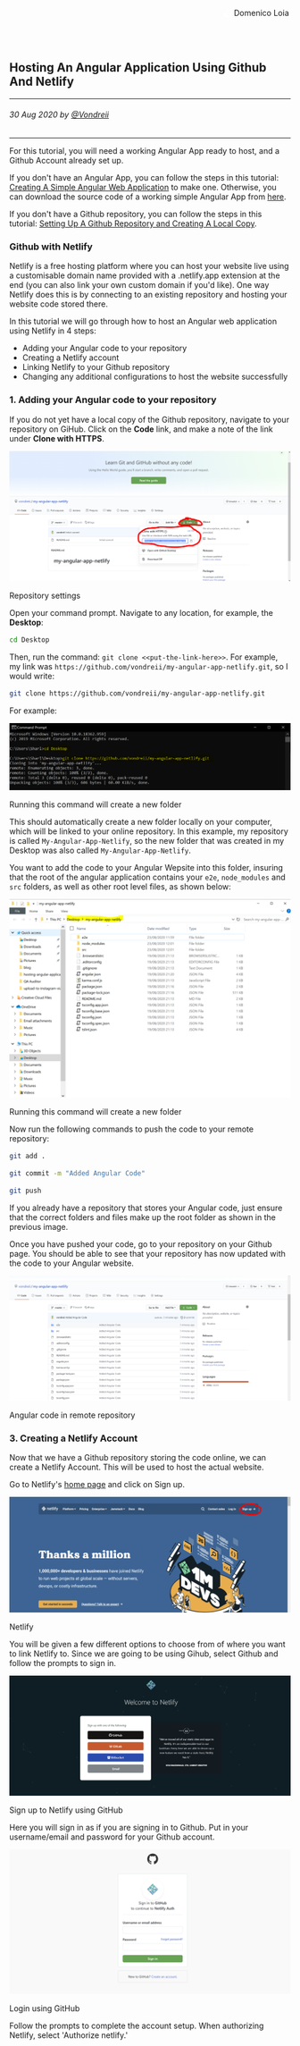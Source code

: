 <div class="parallax" style="height: 350px; background-image: url('../../../assets/articles/web-dev-images/hostingAngularApplicationUsingNetlify/header-dark.jpg');">
  <div class="imageTextCollage"><a class="photoCred" style="margin-top: 300px; float: right;" href="https://unsplash.com/@domenicoloia" target="_blank" rel="noopener noreferrer" title="Download free do whatever you want high-resolution photos from Igor Miske"><span style="display:inline-block;padding:2px 3px"><svg xmlns="http://www.w3.org/2000/svg" style="height:12px;width:auto;vertical-align:middle;top:-2px;fill:white" viewBox="0 0 32 32"><title>unsplash-logo</title><path d="M10 9V0h12v9H10zm12 5h10v18H0V14h10v9h12v-9z"></path></svg></span><span style="display:inline-block;padding:2px 3px">Domenico Loia</span></a></div>
</div>
<br>
<div class="writtenContent">

## Hosting An Angular Application Using Github And Netlify
___

###### 30 Aug 2020 by [@Vondreii](https://www.instagram.com/vondreii/?hl=en)
___

For this tutorial, you will need a working Angular App ready to host, and a Github Account already set up.

If you don't have an Angular App, you can follow the steps in this tutorial: [Creating A Simple Angular Web Application](/webdev/post/creatingASimpleAngularWebApplication) to make one.
Otherwise, you can download the source code of a working simple Angular App from [here](https://github.com/vondreii/Example-Angular-Project-Tutorial).

If you don't have a Github repository, you can follow the steps in this tutorial: [Setting Up A Github Repository and Creating A Local Copy](/coding/post/settingUpASimpleGithubRemoteAndLocalRepository).

### Github with Netlify

Netlify is a free hosting platform where you can host your website live using a customisable domain name provided with a .netlify.app extension at the end (you can also link your own custom domain if you'd like).
One way Netlify does this is by connecting to an existing repository and hosting your website code stored there.

In this tutorial we will go through how to host an Angular web application using Netlify in 4 steps:

* Adding your Angular code to your repository
* Creating a Netlify account 
* Linking Netlify to your Github repository
* Changing any additional configurations to host the website successfully

### 1. Adding your Angular code to your repository

If you do not yet have a local copy of the Github repository, navigate to your repository on GiHub.
Click on the **Code** link, and make a note of the link under **Clone with HTTPS**.

<div class="blog-image-container">
    <img src="../../../assets/articles/web-dev-images/hostingAngularApplicationUsingNetlify/clone.PNG" alt="image" class="blog-image-full"/>
	<div class="content-photo-credit"><p>Repository settings</p></div>
</div>

Open your command prompt. Navigate to any location, for example, the **Desktop**:

```Bash
cd Desktop
```

Then, run the command: `git clone <<put-the-link-here>>`. For example, my link was `https://github.com/vondreii/my-angular-app-netlify.git`, so I would write:

```Bash
git clone https://github.com/vondreii/my-angular-app-netlify.git
```

For example:

<div class="blog-image-container">
    <img src="../../../assets/articles/web-dev-images/hostingAngularApplicationUsingNetlify/git-clone-local.PNG" alt="image" class="blog-image-full"/>
	<div class="content-photo-credit"><p>Running this command will create a new folder</p></div>
</div>

This should automatically create a new folder locally on your computer, which will be linked to your online repository.
In this example, my repository is called `My-Angular-App-Netlify`, so the new folder that was created in my Desktop was also called `My-Angular-App-Netlify`.

You want to add the code to your Angular Wepsite into this folder, insuring that the root of the angular application contains your `e2e`, `node_modules` and `src` folders, as well as other root level files, as shown below:

<div class="blog-image-container">
    <img src="../../../assets/articles/web-dev-images/hostingAngularApplicationUsingNetlify/root-application.PNG" alt="image" class="blog-image-full"/>
	<div class="content-photo-credit"><p>Running this command will create a new folder</p></div>
</div>

Now run the following commands to push the code to your remote repository:

```Bash
git add .
```

```Bash
git commit -m "Added Angular Code"
```

```Bash
git push
```

If you already have a repository that stores your Angular code, just ensure that the correct folders and files make up the root folder as shown in the previous image. 

Once you have pushed your code, go to your repository on your Github page. You should be able to see that your repository has now updated with the code to your Angular website.

<div class="blog-image-container">
    <img src="../../../assets/articles/web-dev-images/hostingAngularApplicationUsingNetlify/angular-code-pushed-to-github.PNG" alt="image" class="blog-image-full"/>
	<div class="content-photo-credit"><p>Angular code in remote repository</p></div>
</div>

### 3. Creating a Netlify Account 
	
Now that we have a Github repository storing the code online, we can create a Netlify Account. This will be used to host the actual website.

Go to Netlify's [home page](https://www.netlify.com/) and click on Sign up.

<div class="blog-image-container">
    <img src="../../../assets/articles/web-dev-images/hostingAngularApplicationUsingNetlify/netlify-sign-up.PNG" alt="image" class="blog-image-full"/>
	<div class="content-photo-credit"><p>Netlify</p></div>
</div>

You will be given a few different options to choose from of where you want to link Netlify to. Since we are going to be using Gihub, select Github and follow the prompts to sign in.

<div class="blog-image-container">
    <img src="../../../assets/articles/web-dev-images/hostingAngularApplicationUsingNetlify/welcome-to-netlify.PNG" alt="image" class="blog-image-full"/>
	<div class="content-photo-credit"><p>Sign up to Netlify using GitHub</p></div>
</div>

Here you will sign in as if you are signing in to Github. Put in your username/email and password for your Github account.

<div class="blog-image-container">
    <img src="../../../assets/articles/web-dev-images/hostingAngularApplicationUsingNetlify/SignUpToGithubViaNetlify.PNG" alt="image" class="blog-image-full"/>
	<div class="content-photo-credit"><p>Login using GitHub</p></div>
</div>

Follow the prompts to complete the account setup. When authorizing Netlify, select 'Authorize netlify.'

<div class="blog-image-container">
    <img src="../../../assets/articles/web-dev-images/hostingAngularApplicationUsingNetlify/autho.PNG" alt="image" class="blog-image-full"/>
	<div class="content-photo-credit"><p>Authorize Netlify</p></div>
</div>

Now you have your Netlify account setup! You should be able to see your main dashboard and a quick start guide pop-up. You can either read through or exit the quick start guide.

<div class="blog-image-container">
    <img src="../../../assets/articles/web-dev-images/hostingAngularApplicationUsingNetlify/netlifySignUpComplete.PNG" alt="image" class="blog-image-full"/>
	<div class="content-photo-credit"><p>Completed account setup</p></div>
</div>

### 4. Linking a Netlify Project to your Github repository

Once way that Netlify hosts your website is by connecting to a Github repository that stores the code of your website. We already have a Github repository that stores your website's code. 
All we have to do now is link that Github repository with Netlify, so Netlify will be able to host it.
That way your website can display using a domain like http://angular-project.netlify.app

Select **New Site From Git:**

<div class="blog-image-container">
    <img src="../../../assets/articles/web-dev-images/hostingAngularApplicationUsingNetlify/newSiteFromGit.PNG" alt="image" class="blog-image-full"/>
	<div class="content-photo-credit"><p>Select New site from Git</p></div>
</div>

Select **Github**, since we will be linking to our Github repository:

<div class="blog-image-container">
    <img src="../../../assets/articles/web-dev-images/hostingAngularApplicationUsingNetlify/newSiteFromGit2.PNG" alt="image" class="blog-image-full"/>
	<div class="content-photo-credit"><p>Select 'Github'</p></div>
</div>

Grant permission to Netlify:

<div class="blog-image-container">
    <img src="../../../assets/articles/web-dev-images/hostingAngularApplicationUsingNetlify/newSiteFromGit3.PNG" alt="image" class="blog-image-full"/>
	<div class="content-photo-credit"><p>Select 'Authorize Netlify'</p></div>
</div>

You will then be asked to install Netlify. Here, you are not installing anything on your local computer. You are 'installing' or connecting your Netlify account to be associated with your Github account.
You can either choose:
* **All repositories:** Netlify will have access to all repositories that you will have on your account. 
* **Select repositories:** You are only giving Netlify permission to certain repositories of your choice.

In this case, it does not really matter which option you choose as the end result will be the same. For this tutorial we will choose to give Netlify access only to the repository we want to host:

<div class="blog-image-container">
    <img src="../../../assets/articles/web-dev-images/hostingAngularApplicationUsingNetlify/newSiteFromGit4.PNG" alt="image" class="blog-image-full"/>
	<div class="content-photo-credit"><p>Select repositories you will allow Netlify access to</p></div>
</div>

A list of Github repositories will appear and you can now select the one you want to host.
Select the repository where you have stored your Angular code:

<div class="blog-image-container">
    <img src="../../../assets/articles/web-dev-images/hostingAngularApplicationUsingNetlify/newSiteFromGit5.PNG" alt="image" class="blog-image-full"/>
	<div class="content-photo-credit"><p>Select the repository you want to host</p></div>
</div>

Now you will be presented with a page asking for some information about the deployment of the website:

<div class="blog-image-container">
    <img src="../../../assets/articles/web-dev-images/hostingAngularApplicationUsingNetlify/newSiteFromGit6.PNG" alt="image" class="blog-image-full"/>
	<div class="content-photo-credit"><p>Fill in basic details</p></div>
</div>

Keep the **Owner** and **Branch to deploy** fields at the default value (unless you specifically need to change them).
For Basic the Build Setting fields:

**Build command:** Type in `ng build`. Sometimes `ng build --prod` may work for some people instead (this can be changed later if needed).

**Publish directory:** Leave this blank for now, we will fill it in later when we have the information.

Finally select **Deploy site.**

Now you have linked your github repository to your Netlify account! You will be redirected to a page that you can use to manage or control your site's deployment settings. Netlify randomly generates a domain name, such as the one below.
However, we will change this later via the settings.

<div class="blog-image-container">
    <img src="../../../assets/articles/web-dev-images/hostingAngularApplicationUsingNetlify/netlifyConnected.PNG" alt="image" class="blog-image-full"/>
	<div class="content-photo-credit"><p>Netlify connected</p></div>
</div>

Netlify will automatically attempt to build and host your code. However your site will fail and there will still be errors if you try to deploy at this stage.
You will need to still complete some extra configurations in order for hosting to work properly. 

<div class="blog-image-container">
    <img src="../../../assets/articles/web-dev-images/hostingAngularApplicationUsingNetlify/FailedDeploy.PNG" alt="image" class="blog-image"/>
	<div class="content-photo-credit"><p>Failed deploys</p></div>
</div>

### 5. Changing any additional configurations to host the site successfully

#### Adding the _redirects file

Go back to your application's directory (the local repository where your code is stored on your computer).

First you will need to add a _redirects file. Without it, you will get a screen showing an error if you try to navigate or refresh your pages.

<!-- ToDo: Add an image of the error page that happens without _redirects -->

If you want, you can download a completed _redirects file from <a href="../../assets/downloads/redirects.zip"> here </a>.
Unzip the folder and copy the _redirects file into your `AngularApp > src` folder so it looks like this:

<div class="blog-image-container">
    <img src="../../../assets/articles/web-dev-images/hostingAngularApplicationUsingNetlify/redirectsFile.PNG" alt="image" class="blog-image-full"/>
	<div class="content-photo-credit"><p>_redirects folder</p></div>
</div>

Otherwise, you can create the file manually. 
Create a new file called `_redirects` (without an extension) in `AngularApp > src` (as shown above). 

Add the following code into the file: 

```Bash
/*    /index.html    200
```

#### Build/Compile your project

You need to build/compile your angular project. Run the following command in your `AngularApp` directory. 

```Bash
ng build
```

Once the code finishes building, a dist folder will be created as shown in the image below:

<div class="blog-image-container">
    <img src="../../../assets/articles/web-dev-images/hostingAngularApplicationUsingNetlify/distFolderCreated.PNG" alt="image" class="blog-image-full"/>
	<div class="content-photo-credit"><p>dist folder created</p></div>
</div>

Now open the `.gitignore` file:

<div class="blog-image-container">
    <img src="../../../assets/articles/web-dev-images/hostingAngularApplicationUsingNetlify/gitignore.PNG" alt="image" class="blog-image-full"/>
	<div class="content-photo-credit"><p>.gitignore file</p></div>
</div>

The top part of the file should look like this: 

<div class="blog-image-container">
    <img src="../../../assets/articles/web-dev-images/hostingAngularApplicationUsingNetlify/gitignore2.PNG" alt="image" class="blog-image-full"/>
	<div class="content-photo-credit"><p>.gitignore code</p></div>
</div>

Completely delete the line `/dist` (the line highlighted in the image above). 

This is because when you push your changes to the remote repository, git will be ignoring your `/dist` folder and will therefore not include it.

Now we can push the changes we made to the github repository.

```Bash
git add .
```

```Bash
git commit -m "Added redirects, updated gitignore and compiled the project"
```

```Bash
git push
```
	
If you go to your remote repository you will see that your `dist/{project-name}` is now stored:

<div class="blog-image-container">
    <img src="../../../assets/articles/web-dev-images/hostingAngularApplicationUsingNetlify/distFolderInRepo.PNG" alt="image" class="blog-image-full"/>
	<div class="content-photo-credit"><p>dist/{project-name} stored remotely on Github</p></div>
</div>

It is important that you have your `dist/{project-name}` folder here because Netlify will use this to host your website.
Here, you can see that mine is `dist/test-angular-app`.

#### Configure your Build settings

Finally, go back to your site's page on Netlify and click on the **Deploy settings** for your site.

<div class="blog-image-container">
    <img src="../../../assets/articles/web-dev-images/hostingAngularApplicationUsingNetlify/deploySettings.PNG" alt="image" class="blog-image-full"/>
	<div class="content-photo-credit"><p>dist/{project-name} stored remotely on Github</p></div>
</div>

Click on **Build and Deploy**, then **Edit Settings:**

<div class="blog-image-container">
    <img src="../../../assets/articles/web-dev-images/hostingAngularApplicationUsingNetlify/BuildAndDeploySettings1.PNG" alt="image" class="blog-image-full"/>
	<div class="content-photo-credit"><p>Deploy Settings</p></div>
</div>

Edit the **Publish directory** field, which we left blank previously. Here, this is where you put your `dist/{project-name}` from before. (This is the dist folder that shows in your Github remote repository).
For example, mine was `dist/test-angular-app`:

<div class="blog-image-container">
    <img src="../../../assets/articles/web-dev-images/hostingAngularApplicationUsingNetlify/BuildAndDeploySettings2.PNG" alt="image" class="blog-image-full"/>
	<div class="content-photo-credit"><p>Change the Publish Directory</p></div>
</div>

Press save.

#### Change your domain name

If you want to change the domain name to something that is not automaticaly generated, go back to the **Deploy settings.**

<div class="blog-image-container">
    <img src="../../../assets/articles/web-dev-images/hostingAngularApplicationUsingNetlify/deploySettings.PNG" alt="image" class="blog-image-full"/>
	<div class="content-photo-credit"><p>Deploy settings</p></div>
</div>

Click on **Domain Management** and **options**:

<div class="blog-image-container">
    <img src="../../../assets/articles/web-dev-images/hostingAngularApplicationUsingNetlify/editDomains.PNG" alt="image" class="blog-image-full"/>
	<div class="content-photo-credit"><p>Domain Management tab</p></div>
</div>

Type in your new domain.

<div class="blog-image-container">
    <img src="../../../assets/articles/web-dev-images/hostingAngularApplicationUsingNetlify/anotherDomain.PNG" alt="image" class="blog-image-full"/>
	<div class="content-photo-credit"><p>Enter your new domain name</p></div>
</div>

Because this will be a free domain, Netlify will add a `.netlify.app` extension at the end. If you do not want this you will need to purchase or acquire another domain and add this to Netlify to use instead.


#### Run, Test and Deploy your website

Go back to your site's page on Netlify. Netlify should automatically attempt to deploy your site again. If not, you can select the **Trigger Deploy** option.

Wait for a while until your site finishes deploying.

Go into the search bar and type your new domain name, for example http://another-domain.netlify.app, and you should now be able to see your website up and running:

<div class="blog-image-container">
    <img src="../../../assets/articles/web-dev-images/hostingAngularApplicationUsingNetlify/final.PNG" alt="image" class="blog-image-full"/>
	<div class="content-photo-credit"><p>Run your new site</p></div>
</div>
 
### Key Points
If you want to make changes to your website, all you have to do is edit your Angular app code in your local repository, and run `git add .`, `git commit -m "type message here"`, and `git push` to save it to your remote Github repository.
Everytime you `git push`, Netlify will automatically trigger an attempt to re-deploy your code including the new changes.

<!-- ToDo add some images to show this somehow. -->

### Resources

* [First Steps Using Netlify & Angular](https://www.netlify.com/blog/2019/09/23/first-steps-using-netlify-angular/)
* [Deploying an Angular App to Netlify](https://scotch.io/tutorials/deploying-an-angular-app-to-netlify)

<br><br>

</div>
